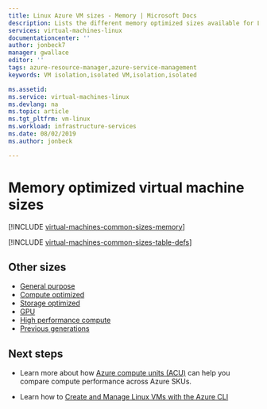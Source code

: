 ```yaml
---
title: Linux Azure VM sizes - Memory | Microsoft Docs
description: Lists the different memory optimized sizes available for Linux virtual machines in Azure. Lists information about the number of vCPUs, data disks and NICs as well as storage throughput and network bandwidth for sizes in this series.
services: virtual-machines-linux
documentationcenter: ''
author: jonbeck7
manager: gwallace
editor: ''
tags: azure-resource-manager,azure-service-management
keywords: VM isolation,isolated VM,isolation,isolated

ms.assetid: 
ms.service: virtual-machines-linux
ms.devlang: na
ms.topic: article
ms.tgt_pltfrm: vm-linux
ms.workload: infrastructure-services
ms.date: 08/02/2019
ms.author: jonbeck

---
```


# Memory optimized virtual machine sizes


[!INCLUDE [virtual-machines-common-sizes-memory](../../../includes/virtual-machines-common-sizes-memory.md)]

[!INCLUDE [virtual-machines-common-sizes-table-defs](../../../includes/virtual-machines-common-sizes-table-defs.md)]


## Other sizes
- [General purpose](sizes-general.md)
- [Compute optimized](sizes-compute.md)
- [Storage optimized](sizes-storage.md)
- [GPU](../windows/sizes-gpu.md)
- [High performance compute](sizes-hpc.md)
- [Previous generations](sizes-previous-gen.md)

## Next steps

* Learn more about how [Azure compute units (ACU)](acu.md) can help you compare compute performance across Azure SKUs.

* Learn how to [Create and Manage Linux VMs with the Azure CLI](tutorial-manage-vm.md)
